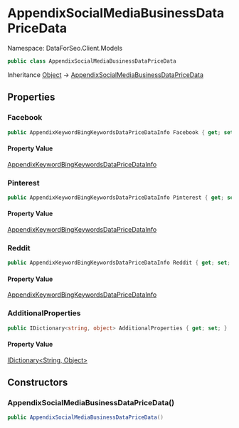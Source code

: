 # AppendixSocialMediaBusinessDataPriceData

Namespace: DataForSeo.Client.Models

```csharp
public class AppendixSocialMediaBusinessDataPriceData
```

Inheritance [Object](https://docs.microsoft.com/en-us/dotnet/api/system.object) → [AppendixSocialMediaBusinessDataPriceData](./dataforseo.client.models.appendixsocialmediabusinessdatapricedata.md)

## Properties

### **Facebook**

```csharp
public AppendixKeywordBingKeywordsDataPriceDataInfo Facebook { get; set; }
```

#### Property Value

[AppendixKeywordBingKeywordsDataPriceDataInfo](./dataforseo.client.models.appendixkeywordbingkeywordsdatapricedatainfo.md)<br>

### **Pinterest**

```csharp
public AppendixKeywordBingKeywordsDataPriceDataInfo Pinterest { get; set; }
```

#### Property Value

[AppendixKeywordBingKeywordsDataPriceDataInfo](./dataforseo.client.models.appendixkeywordbingkeywordsdatapricedatainfo.md)<br>

### **Reddit**

```csharp
public AppendixKeywordBingKeywordsDataPriceDataInfo Reddit { get; set; }
```

#### Property Value

[AppendixKeywordBingKeywordsDataPriceDataInfo](./dataforseo.client.models.appendixkeywordbingkeywordsdatapricedatainfo.md)<br>

### **AdditionalProperties**

```csharp
public IDictionary<string, object> AdditionalProperties { get; set; }
```

#### Property Value

[IDictionary&lt;String, Object&gt;](https://docs.microsoft.com/en-us/dotnet/api/system.collections.generic.idictionary-2)<br>

## Constructors

### **AppendixSocialMediaBusinessDataPriceData()**

```csharp
public AppendixSocialMediaBusinessDataPriceData()
```
